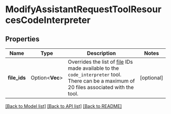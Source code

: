 # ModifyAssistantRequestToolResourcesCodeInterpreter

## Properties

Name | Type | Description | Notes
------------ | ------------- | ------------- | -------------
**file_ids** | Option<**Vec<String>**> | Overrides the list of [file](https://platform.openai.com/docs/api-reference/files) IDs made available to the `code_interpreter` tool. There can be a maximum of 20 files associated with the tool.  | [optional]

[[Back to Model list]](../README.md#documentation-for-models) [[Back to API list]](../README.md#documentation-for-api-endpoints) [[Back to README]](../README.md)


